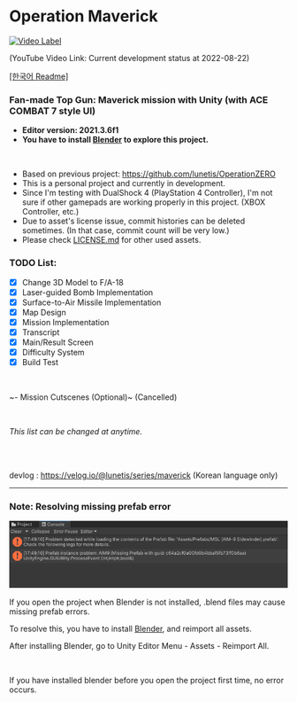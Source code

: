 # Operation Maverick

[![Video Label](http://img.youtube.com/vi/8B3IOTOU7xQ/0.jpg)](https://youtu.be/8B3IOTOU7xQ)

(YouTube Video Link: Current development status at 2022-08-22)

[[한국어 Readme]](https://github.com/lunetis/OperationMaverick/blob/main/README.kr.md)

### Fan-made Top Gun: Maverick mission with Unity (with ACE COMBAT 7 style UI)

- __Editor version: 2021.3.6f1__
- __You have to install [Blender](https://www.blender.org/download/) to explore this project.__

<br>

* Based on previous project: https://github.com/lunetis/OperationZERO
* This is a personal project and currently in development.
* Since I'm testing with DualShock 4 (PlayStation 4 Controller), I'm not sure if other gamepads are working properly in this project. (XBOX Controller, etc.)
* Due to asset's license issue, commit histories can be deleted sometimes. (In that case, commit count will be very low.)
* Please check [LICENSE.md](https://github.com/lunetis/OperationMaverick/blob/main/LICENSE.md) for other used assets.

### TODO List:
- [x] Change 3D Model to F/A-18
- [x] Laser-guided Bomb Implementation
- [x] Surface-to-Air Missile Implementation
- [x] Map Design
- [x] Mission Implementation
- [x] Transcript
- [x] Main/Result Screen
- [x] Difficulty System
- [x] Build Test

<br>

~- Mission Cutscenes (Optional)~ (Cancelled)

<br>

*This list can be changed at anytime.*

<br>
<br>

devlog : https://velog.io/@lunetis/series/maverick (Korean language only)

---

### Note: Resolving missing prefab error

![](https://github.com/lunetis/OperationMaverick/blob/main/missingerror.PNG)

If you open the project when Blender is not installed, .blend files may cause missing prefab errors.

To resolve this, you have to install [Blender](https://www.blender.org/download/), and reimport all assets.

After installing Blender, go to Unity Editor Menu - Assets - Reimport All.

<br>

If you have installed blender before you open the project first time, no error occurs.
